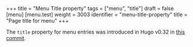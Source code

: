 +++
title = "Menu Title property"
tags = ["menu", "title"]
draft = false
[menu]
  [menu.test]
    weight = 3003
    identifier = "menu-title-property"
    title = "Page title for menu"
+++

The `title` property for menu entries was introduced in Hugo v0.32 in
[this commit](https://github.com/gohugoio/hugo/commit/9df3736fec164c51d819797416dc263f2869be77).
